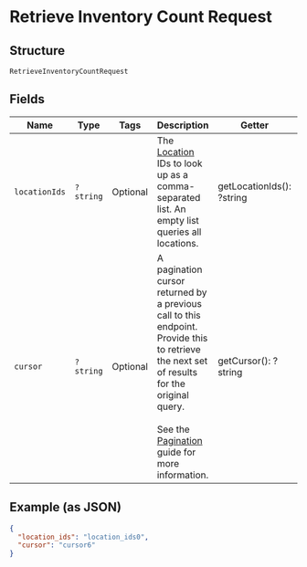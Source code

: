 
# Retrieve Inventory Count Request

## Structure

`RetrieveInventoryCountRequest`

## Fields

| Name | Type | Tags | Description | Getter | Setter |
|  --- | --- | --- | --- | --- | --- |
| `locationIds` | `?string` | Optional | The [Location](#type-location) IDs to look up as a comma-separated<br>list. An empty list queries all locations. | getLocationIds(): ?string | setLocationIds(?string locationIds): void |
| `cursor` | `?string` | Optional | A pagination cursor returned by a previous call to this endpoint.<br>Provide this to retrieve the next set of results for the original query.<br><br>See the [Pagination](https://developer.squareup.com/docs/working-with-apis/pagination) guide for more information. | getCursor(): ?string | setCursor(?string cursor): void |

## Example (as JSON)

```json
{
  "location_ids": "location_ids0",
  "cursor": "cursor6"
}
```

